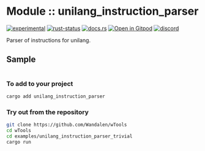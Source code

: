 <!-- {{# generate.module_header{} #}} -->

# Module :: unilang_instruction_parser
<!--{ generate.module_header.start() }-->
 [![experimental](https://raster.shields.io/static/v1?label=&message=experimental&color=orange)](https://github.com/emersion/stability-badges#experimental) [![rust-status](https://github.com/Wandalen/wTools/actions/workflows/module_unilang_instruction_parser_push.yml/badge.svg)](https://github.com/Wandalen/wTools/actions/workflows/module_unilang_instruction_parser_push.yml) [![docs.rs](https://img.shields.io/docsrs/unilang_instruction_parser?color=e3e8f0&logo=docs.rs)](https://docs.rs/unilang_instruction_parser) [![Open in Gitpod](https://raster.shields.io/static/v1?label=try&message=online&color=eee&logo=gitpod&logoColor=eee)](https://gitpod.io/#RUN_PATH=.,SAMPLE_FILE=module%2Fmove%2Funilang_instruction_parser%2Fexamples%2Funilang_instruction_parser_trivial.rs,RUN_POSTFIX=--example%20module%2Fmove%2Funilang_instruction_parser%2Fexamples%2Funilang_instruction_parser_trivial.rs/https://github.com/Wandalen/wTools) [![discord](https://img.shields.io/discord/872391416519737405?color=eee&logo=discord&logoColor=eee&label=ask)](https://discord.gg/m3YfbXpUUY)
<!--{ generate.module_header.end }-->

Parser of instructions for unilang.

## Sample

<!-- {{# generate.module{} #}} -->

```rust
```

### To add to your project

```sh
cargo add unilang_instruction_parser
```

### Try out from the repository

```sh
git clone https://github.com/Wandalen/wTools
cd wTools
cd examples/unilang_instruction_parser_trivial
cargo run
```

